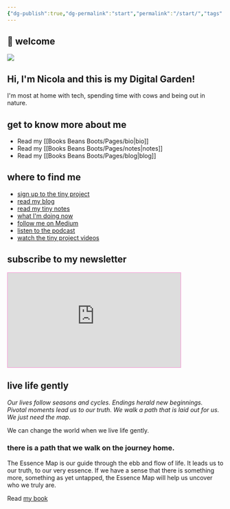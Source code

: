 ```yaml
---
{"dg-publish":true,"dg-permalink":"start","permalink":"/start/","tags":"gardenEntry"}
---
```



## 🌳 welcome

![](https://source.unsplash.com/O2fAWP7uDSQ/1900x1200)

## Hi, I'm Nicola and this is my Digital Garden!

I'm most at home with tech, spending time with cows and being out in nature. 

## get to know more about me

- Read my [[Books Beans Boots/Pages/bio\|bio]]
- Read my [[Books Beans Boots/Pages/notes\|notes]]
- Read my [[Books Beans Boots/Pages/blog\|blog]]

## where to find me

- [sign up to the tiny project](https://booksbeansboots.substack.com/s/the-tiny-project)
- [read my blog](https://booksbeansboots.bearblog.dev/)
- [read my tiny notes](https://tiny.montaigne.io/)
- [what I'm doing now](https://nicolafisherwriter.co.uk/now)
- [follow me on Medium](https://booksbeansboots.medium.com/)
- [listen to the podcast](https://anchor.fm/thetinyproject)
- [watch the tiny project videos](https://www.youtube.com/channel/UCEvkRpLVmA_-nP3AxGdJn7g)

## subscribe to my newsletter

<iframe
scrolling="no"
style="width:80%!important;height:220px;border:1px #f790d3 solid !important"
src="https://buttondown.email/thetinyproject?as_embed=true"
></iframe>

## live life gently

*Our lives follow seasons and cycles. Endings herald new beginnings. Pivotal moments lead us to our truth. We walk a path that is laid out for us. We just need the map.*

We can change the world when we live life gently.

### there is a path that we walk on the journey home.

The Essence Map is our guide through the ebb and flow of life. It leads us to our truth, to our very essence. If we have a sense that there is something more, something as yet untapped, the Essence Map will help us uncover who we truly are.

Read [my book](https://booksbeansboots.co.uk/llgindex)






